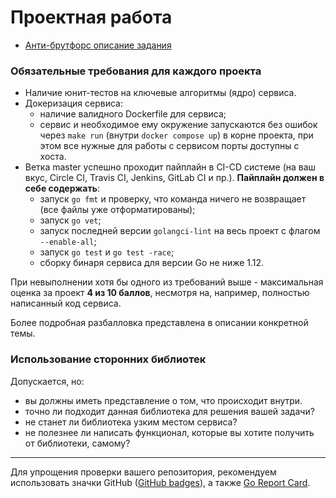 # Проектная работа


* [Анти-брутфорс описание задания](./anti-bruteforce.md)

### Обязательные требования для каждого проекта
* Наличие юнит-тестов на ключевые алгоритмы (ядро) сервиса.
* Докеризация сервиса:
    - наличие валидного Dockerfile для сервиса;
    - сервис и необходимое ему окружение запускаются без ошибок через `make run` (внутри `docker compose up`) в корне проекта,
    при этом все нужные для работы с сервисом порты доступны с хоста.
* Ветка master успешно проходит пайплайн в CI-CD системе (на ваш вкус, Circle CI, Travis CI, Jenkins, GitLab CI и пр.).
**Пайплайн должен в себе содержать**:
    - запуск `go fmt` и проверку, что команда ничего не возвращает (все файлы уже отформатированы);
    - запуск `go vet`;
    - запуск последней версии `golangci-lint` на весь проект с флагом `--enable-all`;
    - запуск `go test` и `go test -race`;
    - сборку бинаря сервиса для версии Go не ниже 1.12. 

При невыполнении хотя бы одного из требований выше - максимальная оценка за проект **4 из 10 баллов**,
несмотря на, например, полностью написанный код сервиса.

Более подробная разбалловка представлена в описании конкретной темы.

### Использование сторонних библиотек
Допускается, но:
- вы должны иметь представление о том, что происходит внутри.
- точно ли подходит данная библиотека для решения вашей задачи?
- не станет ли библиотека узким местом сервиса?
- не полезнее ли написать функционал, которые вы хотите получить от библиотеки, самому?

---

Для упрощения проверки вашего репозитория, рекомендуем использовать значки GitHub
([GitHub badges](https://github.com/dwyl/repo-badges)), а также [Go Report Card](https://goreportcard.com/).